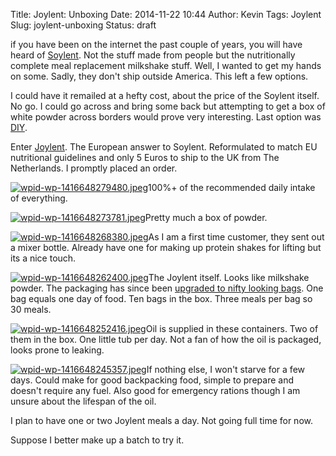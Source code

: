 Title: Joylent: Unboxing
Date: 2014-11-22 10:44
Author: Kevin
Tags: Joylent
Slug: joylent-unboxing
Status: draft

if you have been on the internet the past couple of years, you will have
heard of [Soylent](http://www.soylent.me/). Not the stuff made from
people but the nutritionally complete meal replacement milkshake stuff.
Well, I wanted to get my hands on some. Sadly, they don't ship outside
America. This left a few options.

I could have it remailed at a hefty cost, about the price of the Soylent
itself. No go. I could go across and bring some back but attempting to
get a box of white powder across borders would prove very interesting.
Last option was [DIY](http://diy.soylent.me/).

Enter [Joylent](http://www.joylent.eu/). The European answer to Soylent.
Reformulated to match EU nutritional guidelines and only 5 Euros to ship
to the UK from The Netherlands. I promptly placed an order.

[![wpid-wp-1416648279480.jpeg](/media/images/2014/11/wpid-wp-1416648279480.jpeg)](/media/images/2014/11/wpid-wp-1416648279480.jpeg)100%+
of the recommended daily intake of everything.

[![wpid-wp-1416648273781.jpeg](/media/images/2014/11/wpid-wp-1416648273781.jpeg)](/media/images/2014/11/wpid-wp-1416648273781.jpeg)Pretty
much a box of powder.

[![wpid-wp-1416648268380.jpeg](/media/images/2014/11/wpid-wp-1416648268380.jpeg)](/media/images/2014/11/wpid-wp-1416648268380.jpeg)As
I am a first time customer, they sent out a mixer bottle. Already have
one for making up protein shakes for lifting but its a nice touch.

[![wpid-wp-1416648262400.jpeg](/media/images/2014/11/wpid-wp-1416648262400.jpeg)](/media/images/2014/11/wpid-wp-1416648262400.jpeg)The
Joylent itself. Looks like milkshake powder. The packaging has since
been [upgraded to nifty looking
bags](https://twitter.com/joylentshake/status/535751541060538369). One
bag equals one day of food. Ten bags in the box. Three meals per bag so
30 meals.

[![wpid-wp-1416648252416.jpeg](/media/images/2014/11/wpid-wp-1416648252416.jpeg)](/media/images/2014/11/wpid-wp-1416648252416.jpeg)Oil
is supplied in these containers. Two of them in the box. One little tub
per day. Not a fan of how the oil is packaged, looks prone to leaking.

[![wpid-wp-1416648245357.jpeg](/media/images/2014/11/wpid-wp-1416648245357.jpeg)](/media/images/2014/11/wpid-wp-1416648245357.jpeg)If
nothing else, I won't starve for a few days. Could make for good
backpacking food, simple to prepare and doesn't require any fuel. Also
good for emergency rations though I am unsure about the lifespan of the
oil.

I plan to have one or two Joylent meals a day. Not going full time for
now.

Suppose I better make up a batch to try it.
